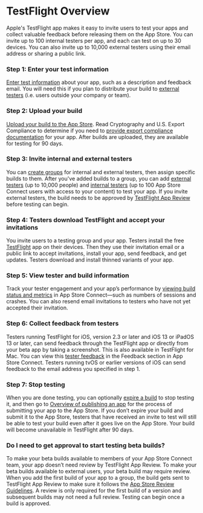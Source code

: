 # TestFlight Overview

Apple's TestFlight app makes it easy to invite users to test your apps and collect valuable feedback before releasing them on the App Store. You can invite up to 100 internal testers per app, and each can test on up to 30 devices. You can also invite up to 10,000 external testers using their email address or sharing a public link.

### Step 1: Enter your test information

[Enter test information](https://help.apple.com/app-store-connect/#/deva50a6ab41) about your app, such as a description and feedback email. You will need this if you plan to distribute your build to [external testers](https://help.apple.com/app-store-connect/#/deved4d898a5) (i.e. users outside your company or team).

### Step 2: Upload your build

[Upload your build to the App Store](https://help.apple.com/app-store-connect/#/dev82a6a9d79). Read Cryptography and U.S. Export Compliance to determine if you need to [provide export compliance documentation](https://help.apple.com/app-store-connect/#/dev88f5c7bf9) for your app. After builds are uploaded, they are available for testing for 90 days.

### Step 3: Invite internal and external testers

You can [create groups](https://help.apple.com/app-store-connect/#/dev839fb66e9?sub=dev5729d06b3) for internal and external testers, then assign specific builds to them. After you've added builds to a group, you can add [external testers](https://help.apple.com/app-store-connect/#/dev859139543?sub=dev6fe14bffe) (up to 10,000 people) and [internal testers](https://help.apple.com/app-store-connect/#/dev839fb66e9?sub=devfefc41353) (up to 100 App Store Connect users with access to your content) to test your app. If you invite external testers, the build needs to be approved by [TestFlight App Review](https://help.apple.com/app-store-connect/#/dev3bfa33892) before testing can begin.

### Step 4: Testers download TestFlight and accept your invitations

You invite users to a testing group and your app. Testers install the free [TestFlight](https://help.apple.com/app-store-connect/#/devf00dd882d) app on their devices. Then they use their invitation email or a public link to accept invitations, install your app, send feedback, and get updates. Testers download and install thinned variants of your app.

### Step 5: View tester and build information

Track your tester engagement and your app’s performance by [viewing build status and metrics](https://help.apple.com/app-store-connect/#/dev78d0a8f87) in App Store Connect—such as numbers of sessions and crashes. You can also resend email invitations to testers who have not yet accepted their invitation.

### Step 6: Collect feedback from testers

Testers running TestFlight for iOS, version 2.3 or later and iOS 13 or iPadOS 13 or later, can send feedback through the TestFlight app or directly from your beta app by taking a screenshot. This is also available in TestFlight for Mac. You can view this [tester feedback](https://help.apple.com/app-store-connect/#/devb8f497c5e) in the Feedback section in App Store Connect. Testers running tvOS or earlier versions of iOS can send feedback to the email address you specified in step 1.

### Step 7: Stop testing

When you are done testing, you can optionally [expire a build](https://help.apple.com/app-store-connect/#/dev82e9b4303) to stop testing it, and then go to [Overview of publishing an app](https://help.apple.com/app-store-connect/#/dev34e9bbb5a) for the process of submitting your app to the App Store. If you don’t expire your build and submit it to the App Store, testers that have received an invite to test will still be able to test your build even after it goes live on the App Store. Your build will become unavailable in TestFlight after 90 days.

### Do I need to get approval to start testing beta builds?

To make your beta builds available to members of your App Store Connect team, your app doesn’t need review by TestFlight App Review. To make your beta builds available to external users, your beta build may require review. When you add the first build of your app to a group, the build gets sent to TestFlight App Review to make sure it follows the [App Store Review Guidelines](https://developer.apple.com/app-store/review/guidelines/). A review is only required for the first build of a version and subsequent builds may not need a full review. Testing can begin once a build is approved.

